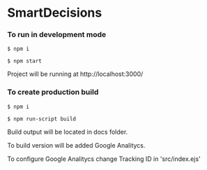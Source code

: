 # SmartDecisions

### To run in development mode

`$ npm i`

`$ npm start`

Project will be running at http://localhost:3000/

### To create production build 

`$ npm i`

`$ npm run-script build`

Build output will be located in docs folder.

To build version will be added Google Analitycs.

To configure Google Analitycs change Tracking ID in 'src/index.ejs'
